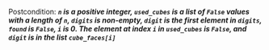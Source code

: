 Postcondition: ***`n` is a positive integer, `used_cubes` is a list of `False` values with a length of `n`, `digits` is non-empty, `digit` is the first element in `digits`, `found` is `False`, `i` is 0. The element at index `i` in `used_cubes` is `False`, and `digit` is in the list `cube_faces[i]`***